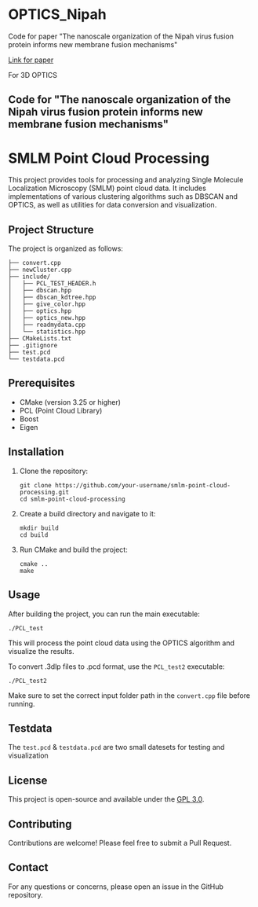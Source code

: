 # OPTICS_Nipah
Code for paper "The nanoscale organization of the Nipah virus fusion protein informs new membrane fusion mechanisms"

[Link for paper](https://elifesciences.org/reviewed-preprints/97017v1)

For 3D OPTICS
## Code for "The nanoscale organization of the Nipah virus fusion protein informs new membrane fusion mechanisms"

# SMLM Point Cloud Processing

This project provides tools for processing and analyzing Single Molecule Localization Microscopy (SMLM) point cloud data. It includes implementations of various clustering algorithms such as DBSCAN and OPTICS, as well as utilities for data conversion and visualization.

## Project Structure

The project is organized as follows:

```
├── convert.cpp
├── newCluster.cpp
├── include/
│   ├── PCL_TEST_HEADER.h
│   ├── dbscan.hpp
│   ├── dbscan_kdtree.hpp
│   ├── give_color.hpp
│   ├── optics.hpp
│   ├── optics_new.hpp
│   ├── readmydata.cpp
│   └── statistics.hpp
├── CMakeLists.txt
├── .gitignore
├── test.pcd
└── testdata.pcd
```

## Prerequisites

- CMake (version 3.25 or higher)
- PCL (Point Cloud Library)
- Boost
- Eigen

## Installation

1. Clone the repository:
   ```
   git clone https://github.com/your-username/smlm-point-cloud-processing.git
   cd smlm-point-cloud-processing
   ```

2. Create a build directory and navigate to it:
   ```
   mkdir build
   cd build
   ```

3. Run CMake and build the project:
   ```
   cmake ..
   make
   ```

## Usage

After building the project, you can run the main executable:

```
./PCL_test
```

This will process the point cloud data using the OPTICS algorithm and visualize the results.

To convert .3dlp files to .pcd format, use the `PCL_test2` executable:

```
./PCL_test2
```

Make sure to set the correct input folder path in the `convert.cpp` file before running.

## Testdata
The `test.pcd` & `testdata.pcd` are two small datesets for testing and visualization

## License

This project is open-source and available under the [GPL 3.0](LICENSE).

## Contributing

Contributions are welcome! Please feel free to submit a Pull Request.

## Contact

For any questions or concerns, please open an issue in the GitHub repository.
